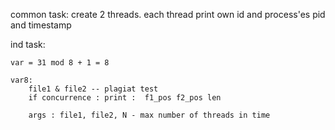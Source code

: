 common task:
	create 2 threads.
	each thread print own id and process'es pid and timestamp

ind task:

	var = 31 mod 8 + 1 = 8
	
	var8:
		file1 & file2 -- plagiat test
		if concurrence : print :  f1_pos f2_pos len

		args : file1, file2, N - max number of threads in time
	
